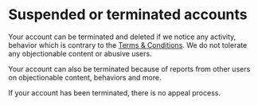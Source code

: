 # Suspended or terminated accounts

Your account can be terminated and deleted if we notice any activity, behavior which is contrary to the [Terms & Conditions](https://www.spacelens.com/legal/terms-conditions). We do not tolerate any objectionable content or abusive users. 

Your account can also be terminated because of reports from other users on objectionable content, behaviors and more.

If your account has been terminated, there is no appeal process. 

